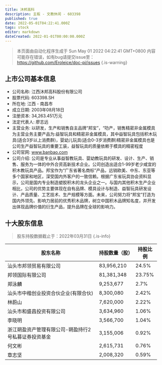 ```yaml
---
title: 沐邦高科
description: 主板 - 文教休闲 - 603398
published: true
date: 2022-05-01T04:22:41.000Z
tags: stock
editor: markdown
dateCreated: 2022-01-01T00:00:00.000Z
---
```


> 本页面由自动化程序生成于 Sun May 01 2022 04:22:41 GMT+0800
> 内容可能存在错误，如有bug请提交issue至：https://github.com/Eroleice/doc-pi/issues
{.is-warning}

## 上市公司基本信息
- 公司名称: 江西沐邦高科股份有限公司
- 股票代码: 603398.SH
- 所在地: 江西 - 南昌市
- 成立日期: 2003年08月18日
- 注册资本: 34,263.451万元
- 法定代表人: 廖志远
- 主营业务: 以研发，生产和销售自主品牌“邦宝”，“叻产，销售精密非金属模具为主营业务主要产品为:益智玩具和精密非金属模具，其中益智玩具包括积木玩具(适合3岁以上消费群)，婴幼儿玩具(适合0-3岁消费群)精密非金属模具也是公司生产益智玩具的重要工装，益智玩具的质量依赖于模具的精密程度
- 公司官网: www.banbao.com
- 公司介绍: 公司是专业从事益智教玩具、婴幼教玩具的研发、设计、生产、销售、服务为一体的中外合资高新技术企业。公司创造出适合1-99岁老少咸宜的积木教玩具产品。邦宝作为“广东省著名商标”产品，远销欧美、中东、东亚等多个国家和地区，深受国内外客户的一致信赖。根据广东省玩具协会资料显示，公司是国内专业制造塑胶积木的龙头企业之一。与国内其他积木生产企业相比，公司的优势主要体现在自有品牌、模具设计与制造、益智玩具研发设计、产品质量、工艺技术、生产规模等方面。未来，公司努力将“邦宝”打造为国内外领先、影响力居前的优秀积木品牌，树立中国积木品牌知名度，并开发出体现品牌价值的衍生产品，提升品牌在全球的影响力。


## 十大股东信息
> 股东持股数据截止于：2022年03月31日
{.is-info}

| 股东名称 | 持股数量（股） | 持股比例 |
| --- | --- | --- |
| 汕头市邦领贸易有限公司 | 83,956,210 | 24.5% |
| 邦领国际有限公司 | 81,381,348 | 23.75% |
| 郑泳麟 | 9,253,677 | 2.7% |
| 汕头市中楷创业投资合伙企业(有限合伙) | 8,300,080 | 2.42% |
| 林蔚山 | 7,620,000 | 2.22% |
| 汕头市和盛昌投资有限公司 | 3,634,960 | 1.06% |
| 李晓明 | 3,566,700 | 1.04% |
| 浙江朔盈资产管理有限公司-朔盈持行2号私募证券投资基金 | 3,155,006 | 0.92% |
| 何文彬 | 2,615,731 | 0.76% |
| 章志坚 | 2,008,320 | 0.59% |




